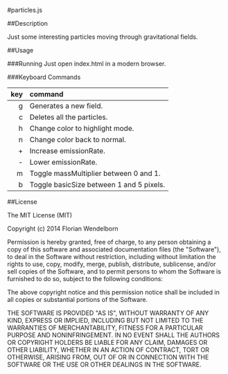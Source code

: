 #particles.js

##Description

Just some interesting particles moving through gravitational fields.

##Usage

###Running
Just open index.html in a modern browser.

###Keyboard Commands

| key  | command                                  |
|-----:|:-----------------------------------------|
|    g | Generates a new field.                   |
|    c | Deletes all the particles.               |
|    h | Change color to highlight mode.          |
|    n | Change color back to normal.             |
|    + | Increase emissionRate.                   |
|    - | Lower emissionRate.                      |
|    m | Toggle massMultiplier between 0 and 1.   |
|    b | Toggle basicSize between 1 and 5 pixels. |


##License

The MIT License (MIT)

Copyright (c) 2014 Florian Wendelborn

Permission is hereby granted, free of charge, to any person obtaining a copy of this software and associated documentation files (the "Software"), to deal in the Software without restriction, including without limitation the rights to use, copy, modify, merge, publish, distribute, sublicense, and/or sell copies of the Software, and to permit persons to whom the Software is furnished to do so, subject to the following conditions:

The above copyright notice and this permission notice shall be included in all copies or substantial portions of the Software.

THE SOFTWARE IS PROVIDED "AS IS", WITHOUT WARRANTY OF ANY KIND, EXPRESS OR IMPLIED, INCLUDING BUT NOT LIMITED TO THE WARRANTIES OF MERCHANTABILITY, FITNESS FOR A PARTICULAR PURPOSE AND NONINFRINGEMENT. IN NO EVENT SHALL THE AUTHORS OR COPYRIGHT HOLDERS BE LIABLE FOR ANY CLAIM, DAMAGES OR OTHER LIABILITY, WHETHER IN AN ACTION OF CONTRACT, TORT OR OTHERWISE, ARISING FROM, OUT OF OR IN CONNECTION WITH THE SOFTWARE OR THE USE OR OTHER DEALINGS IN THE SOFTWARE.
